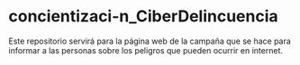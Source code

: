# concientizaci-n_CiberDelincuencia
Este repositorio servirá para la página web de la campaña que se hace para informar a las personas sobre los peligros que pueden ocurrir en internet.
